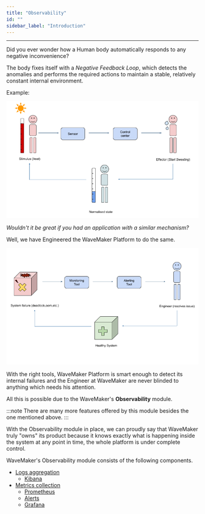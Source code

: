 ```yaml
---
title: "Observability"
id: ""
sidebar_label: "Introduction"
---
```

---

Did you ever wonder how a Human body automatically responds to any negative inconvenience?

The body fixes itself with a *Negative Feedback Loop*, which detects the anomalies and performs the required actions to maintain a stable, relatively constant
 internal environment.

 Example:

![Human Negative Feedback Loop](/learn/assets/wme-setup/wme-observability/negative-feedback-loop-human.png)

*Wouldn't it be great if you had an application with a similar mechanism?* 

Well, we have Engineered the WaveMaker Platform to do the same.

![WaveMaker Negative Feedback Loop](/learn/assets/wme-setup/wme-observability/negative-feedback-loop-wavemaker.png)

With the right tools, WaveMaker Platform is smart enough to detect its internal failures and the Engineer at WaveMaker are never blinded to anything which
 needs his attention.

All this is possible due to the WaveMaker's **Observability** module.

:::note
There are many more features offered by this module besides the one mentioned above.
:::

With the Observability module in place, we can proudly say that WaveMaker truly "owns" its product because it knows exactly what is happening inside the
 system at any point in time, the whole platform is under complete control.

WaveMaker's Observability module consists of the following components.

- [Logs aggregation](/learn/on-premise/observability/logs-aggregation/overview)
  - [Kibana](/learn/on-premise/observability/metrics-collection/metrics-collection/kibana)
- [Metrics collection](/learn/on-premise/observability/metrics-collection/overview)
  - [Prometheus](/learn/on-premise/observability/metrics-collection/prometheus)
  - [Alerts](/learn/on-premise/observability/metrics-collection/alerts)
  - [Grafana](/learn/on-premise/observability/metrics-collection/grafana)
